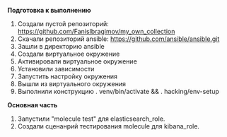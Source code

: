 **Подготовка к выполнению**   
1. Создали пустой репозиторий: https://github.com/FanisIbragimov/my_own_collection    
2. Скачали репозиторий ansible: https://github.com/ansible/ansible.git    
3. Зашли в директорию ansible    
4. Создали виртуальное окружение    
5. Активировали виртуальное окружение    
6. Установили зависимости    
7. Запустить настройку окружения    
8. Вышли из виртуального окружения   
9. Выполнили конструкцию . venv/bin/activate && . hacking/env-setup 
    
**Основная часть**   
1. Запустили "molecule test" для elasticsearch_role.  
2. Создали сценанрий тестирования molecule для kibana_role.  
